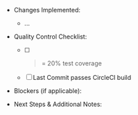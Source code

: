 - Changes Implemented:
  - ...

- Quality Control Checklist:

  - [ ] >= 20% test coverage
  - [ ] Last Commit passes CircleCI build


- Blockers (if applicable):

- Next Steps & Additional Notes: